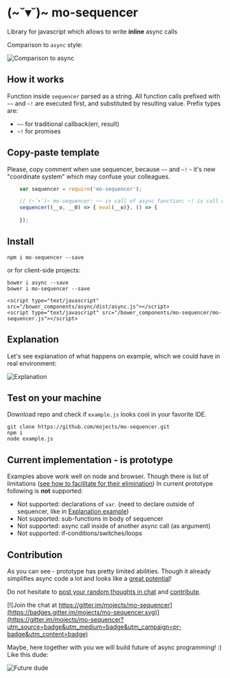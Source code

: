 # (~˘▾˘)~ mo-sequencer

Library for javascript which allows to write **inline** async calls

Comparison to `async` style:

![Comparison to async](https://cloud.githubusercontent.com/assets/2452269/12379888/a3ba947e-bd6c-11e5-9c29-7c86e7639aaf.jpg)

## How it works

Function inside `sequencer` parsed as a string.
All function calls prefixed with `~~` and `~!` are executed first,
and substituted by resulting value. Prefix types are:
* `~~` for traditional callback(err, result)
* `~!` for promises

## Copy-paste template

Please, copy comment when use sequencer, because `~~` and `~!` - it's new "coordinate system" which may confuse your colleagues.

```js
    var sequencer = require('mo-sequencer');

    // (~˘▾˘)~ mo-sequencer: ~~ is call of async function; ~! is call of promise
    sequencer((__o, __0) => { eval(__o)}, () => {
        
    });
```

## Install

```
npm i mo-sequencer --save
```
or for client-side projects:
```
bower i async --save
bower i mo-sequencer --save

<script type="text/javascript" src="/bower_components/async/dist/async.js"></script>
<script type="text/javascript" src="/bower_components/mo-sequencer/mo-sequencer.js"></script>
```

## Explanation

Let's see explanation of what happens on example, 
which we could have in real environment:

![Explanation](https://cloud.githubusercontent.com/assets/2452269/12378921/fb44610a-bd55-11e5-9db3-1b9574d73aa3.png)


## Test on your machine

Download repo and check if `example.js` looks cool in your favorite IDE.
```
git clone https://github.com/mojects/mo-sequencer.git
npm i
node example.js
```

## Current implementation - is prototype

Examples above work well on node and browser.
Though there is list of limitations ([see how to facilitate for their elimination](https://github.com/mojects/mo-sequencer/wiki/Contribution-guide))
In current prototype following is **not** supported:
- Not supported: declarations of `var`. (need to declare outside of sequencer, like in [Explanation example](https://github.com/mojects/mo-sequencer#explanation))
- Not supported: sub-functions in body of sequencer
- Not supported: async call inside of another async call (as argument)
- Not supported: if-conditions/switches/loops

## Contribution

As you can see - prototype has pretty limited abilities.
Though it already simplifies async code a lot and looks like a [great potential](http://coub.com/view/aedkc)!

Do not hesitate to [post your random
 thoughts in  chat](https://gitter.im/mojects/mo-sequencer#) and [contribute](https://github.com/mojects/mo-sequencer/wiki/Contribution-guide).

[![Join the chat at https://gitter.im/mojects/mo-sequencer](https://badges.gitter.im/mojects/mo-sequencer.svg)](https://gitter.im/mojects/mo-sequencer?utm_source=badge&utm_medium=badge&utm_campaign=pr-badge&utm_content=badge)

Maybe, here together with you we will build future of async programming! :) Like this dude:

![Future dude](https://cloud.githubusercontent.com/assets/2452269/12379478/529afea6-bd64-11e5-9fdb-6e166e533559.jpg)



